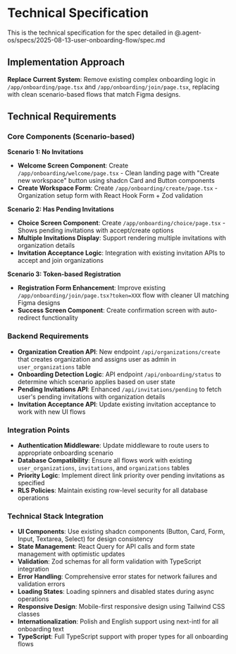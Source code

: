 # Technical Specification

This is the technical specification for the spec detailed in @.agent-os/specs/2025-08-13-user-onboarding-flow/spec.md

## Implementation Approach

**Replace Current System**: Remove existing complex onboarding logic in `/app/onboarding/page.tsx` and `/app/onboarding/join/page.tsx`, replacing with clean scenario-based flows that match Figma designs.

## Technical Requirements

### Core Components (Scenario-based)

**Scenario 1: No Invitations**
- **Welcome Screen Component**: Create `/app/onboarding/welcome/page.tsx` - Clean landing page with "Create new workspace" button using shadcn Card and Button components
- **Create Workspace Form**: Create `/app/onboarding/create/page.tsx` - Organization setup form with React Hook Form + Zod validation

**Scenario 2: Has Pending Invitations** 
- **Choice Screen Component**: Create `/app/onboarding/choice/page.tsx` - Shows pending invitations with accept/create options
- **Multiple Invitations Display**: Support rendering multiple invitations with organization details
- **Invitation Acceptance Logic**: Integration with existing invitation APIs to accept and join organizations

**Scenario 3: Token-based Registration**
- **Registration Form Enhancement**: Improve existing `/app/onboarding/join/page.tsx?token=XXX` flow with cleaner UI matching Figma designs
- **Success Screen Component**: Create confirmation screen with auto-redirect functionality

### Backend Requirements

- **Organization Creation API**: New endpoint `/api/organizations/create` that creates organization and assigns user as admin in `user_organizations` table
- **Onboarding Detection Logic**: API endpoint `/api/onboarding/status` to determine which scenario applies based on user state
- **Pending Invitations API**: Enhanced `/api/invitations/pending` to fetch user's pending invitations with organization details
- **Invitation Acceptance API**: Update existing invitation acceptance to work with new UI flows

### Integration Points

- **Authentication Middleware**: Update middleware to route users to appropriate onboarding scenario
- **Database Compatibility**: Ensure all flows work with existing `user_organizations`, `invitations`, and `organizations` tables
- **Priority Logic**: Implement direct link priority over pending invitations as specified
- **RLS Policies**: Maintain existing row-level security for all database operations

### Technical Stack Integration

- **UI Components**: Use existing shadcn components (Button, Card, Form, Input, Textarea, Select) for design consistency
- **State Management**: React Query for API calls and form state management with optimistic updates
- **Validation**: Zod schemas for all form validation with TypeScript integration
- **Error Handling**: Comprehensive error states for network failures and validation errors
- **Loading States**: Loading spinners and disabled states during async operations
- **Responsive Design**: Mobile-first responsive design using Tailwind CSS classes
- **Internationalization**: Polish and English support using next-intl for all onboarding text
- **TypeScript**: Full TypeScript support with proper types for all onboarding flows